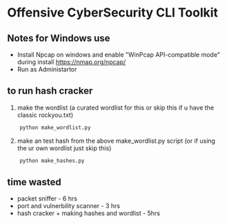 # Offensive CyberSecurity CLI Toolkit

## Notes for Windows use

- Install Npcap on windows and enable "WinPcap API-compatible mode" during install
    <https://nmap.org/npcap/>
- Run as Administartor

## to run hash cracker

1. make the wordlist (a curated wordlist for this or skip this if u have the classic rockyou.txt)

``` bash
    python make_wordlist.py
```

2. make an test hash from the above make_wordlist.py script (or if using the ur own wordlist just skip this)

``` bash
    python make_hashes.py
```

## time wasted

- packet sniffer - 6 hrs
- port and vulnerbility scanner - 3 hrs
- hash cracker + making hashes and wordlist - 5hrs
